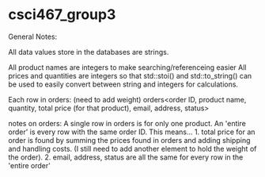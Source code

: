 # csci467_group3

General Notes:

All data values store in the databases are strings.

All product names are integers to make searching/referenceing easier
All prices and quantities are integers so that std::stoi() and std::to_string() can be used to easily
convert between string and integers for calculations. 



Each row in orders: (need to add weight)
orders<order ID, product name, quantity, total price (for that product), email, address, status>

notes on orders:
	A single row in orders is for only one product.
	An 'entire order' is every row with the same order ID. 
		This means...
		1. total price for an order is found by summing the prices found in orders and adding 
			shipping and handling costs. (I still need to add another element to hold the weight 
			of the order).
		2. email, address, status are all the same for every row in the 'entire order'
    
    
